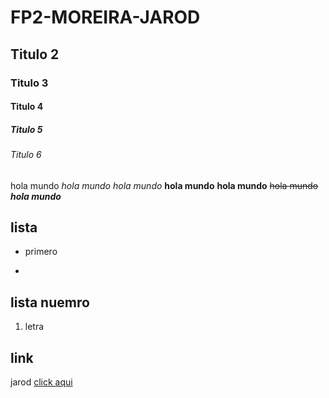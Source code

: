 # FP2-MOREIRA-JAROD
## Titulo 2
### Titulo 3
#### Titulo 4
##### Titulo 5
###### Titulo 6

hola mundo 
*hola mundo*
_hola mundo_
**hola mundo**
__hola mundo__
~~hola mundo~~
*__hola mundo__*

## lista

* primero
+ 

##  lista nuemro

1. letra

## link

jarod [click aqui](https://es.wikipedia.org/wiki/Markdown)